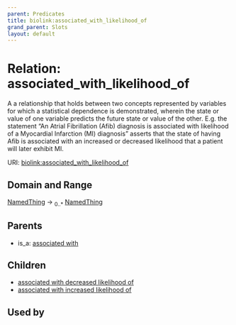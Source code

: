 ```yaml
---
parent: Predicates
title: biolink:associated_with_likelihood_of
grand_parent: Slots
layout: default
---
```


# Relation: associated_with_likelihood_of


A a relationship that holds between two concepts represented by variables for which a statistical  dependence is demonstrated, wherein the state or value of one variable predicts the future state  or value of the other.  E.g. the statement “An Atrial Fibrillation (Afib) diagnosis is associated  with likelihood of a Myocardial Infarction (MI) diagnosis” asserts that the state of having Afib  is associated with an increased or decreased likelihood that a patient will later exhibit MI.

URI: [biolink:associated_with_likelihood_of](https://w3id.org/biolink/vocab/associated_with_likelihood_of)

## Domain and Range

[NamedThing](NamedThing.md) ->  <sub>0..\*</sub> [NamedThing](NamedThing.md)

## Parents

 *  is_a: [associated with](associated_with.md)

## Children

 *  [associated with decreased likelihood of](associated_with_decreased_likelihood_of.md)
 *  [associated with increased likelihood of](associated_with_increased_likelihood_of.md)

## Used by

